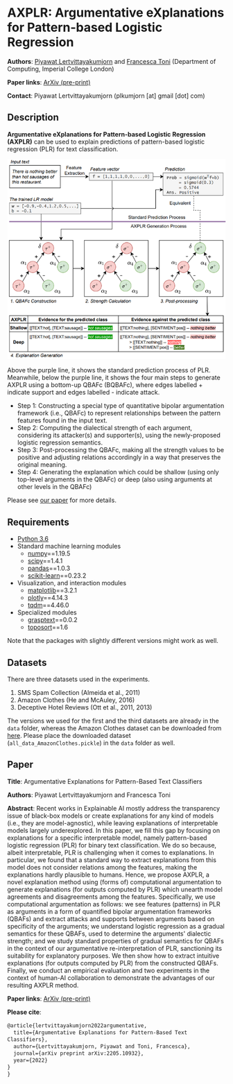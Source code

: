 # AXPLR: Argumentative eXplanations for Pattern-based Logistic Regression

**Authors**: [Piyawat Lertvittayakumjorn](https://plkumjorn.github.io/) and [Francesca Toni](https://www.doc.ic.ac.uk/~ft/) (Department of Computing, Imperial College London)

**Paper links**: [ArXiv (pre-print)](https://arxiv.org/pdf/2205.10932)

**Contact**: Piyawat Lertvittayakumjorn (plkumjorn [at] gmail [dot] com)

## Description
**Argumentative eXplanations for Pattern-based Logistic Regression (AXPLR)** can be used to explain predictions of pattern-based logistic regression (PLR) for text classification. 

![AXPLR Overview](overview.png)

Above the purple line, it shows the standard prediction process of PLR. Meanwhile, below the purple line, it shows the four main steps to generate AXPLR using a bottom-up QBAFc (BQBAFc), where edges labelled + indicate support and edges labelled - indicate attack.
- Step 1: Constructing a special type of quantitative bipolar argumentation framework (i.e., QBAFc) to represent relationships between the pattern features found in the input text.    
- Step 2: Computing the dialectical strength of each argument, considering its attacker(s) and supporter(s), using the newly-proposed logistic regression semantics.
- Step 3: Post-processing the QBAFc, making all the strength values to be positive and adjusting relations accordingly in a way that preserves the original meaning.
- Step 4: Generating the explanation which could be shallow (using only top-level arguments in the QBAFc) or deep (also using arguments at other levels in the QBAFc)

Please see [our paper](https://arxiv.org/pdf/2205.10932) for more details.

## Requirements
- [Python 3.6](https://www.python.org/downloads/release/python-360/)
- Standard machine learning modules
	- [numpy](https://numpy.org/)==1.19.5
	- [scipy](https://scipy.org/)==1.4.1
	- [pandas](https://pandas.pydata.org/)==1.0.3
	- [scikit-learn](https://scikit-learn.org/stable/)==0.23.2
- Visualization, and interaction modules
	- [matplotlib](https://matplotlib.org/)==3.2.1
	- [plotly](https://plotly.com/python/)==4.14.3
	- [tqdm](https://tqdm.github.io/)==4.46.0
- Specialized modules
	- [grasptext](https://pypi.org/project/grasptext/)==0.0.2
	- [toposort](https://pypi.org/project/toposort/)==1.6

Note that the packages with slightly different versions might work as well.

## Datasets
There are three datasets used in the experiments.
1. SMS Spam Collection (Almeida et al., 2011)
2. Amazon Clothes (He and McAuley, 2016)
3. Deceptive Hotel Reviews (Ott et al., 2011, 2013)

The versions we used for the first and the third datasets are already in the `data` folder, whereas the Amazon Clothes dataset can be downloaded from [here](https://drive.google.com/file/d/1yKgNqbli_loWakg0NpZkmfi3jBj_N7FK/view?usp=sharing). Please place the downloaded dataset (`all_data_AmazonClothes.pickle`) in the `data` folder as well. 

## Paper
**Title**: Argumentative Explanations for Pattern-Based Text Classifiers

**Authors**: Piyawat Lertvittayakumjorn and Francesca Toni

**Abstract**: Recent works in Explainable AI mostly address the transparency issue of black-box models or create explanations for any kind of models (i.e., they are model-agnostic), while leaving explanations of interpretable models largely underexplored. In this paper, we fill this gap by focusing on explanations for a specific interpretable model, namely pattern-based logistic regression (PLR) for binary text classification. We do so because, albeit interpretable, PLR is challenging when it comes to explanations. In particular, we found that a standard way to extract explanations from this model does not consider relations among the features, making the explanations hardly plausible to humans. Hence, we propose AXPLR, a novel explanation method using (forms of) computational argumentation to generate explanations (for outputs computed by PLR) which unearth model agreements and disagreements among the features. Specifically, we use computational argumentation as follows: we see features (patterns) in PLR as arguments in a form of quantified bipolar argumentation frameworks (QBAFs) and extract attacks and supports between arguments based on specificity of the arguments; we understand logistic regression as a gradual semantics for these QBAFs, used to determine the arguments' dialectic strength; and we study standard properties of gradual semantics for QBAFs in the context of our argumentative re-interpretation of PLR, sanctioning its suitability for explanatory purposes. We then show how to extract intuitive explanations (for outputs computed by PLR) from the constructed QBAFs. Finally, we conduct an empirical evaluation and two experiments in the context of human-AI collaboration to demonstrate the advantages of our resulting AXPLR method.

**Paper links**: [ArXiv (pre-print)](https://arxiv.org/pdf/2205.10932)

**Please cite**:
```
@article{lertvittayakumjorn2022argumentative,
  title={Argumentative Explanations for Pattern-Based Text Classifiers},
  author={Lertvittayakumjorn, Piyawat and Toni, Francesca},
  journal={arXiv preprint arXiv:2205.10932},
  year={2022}
}
}
```
	
